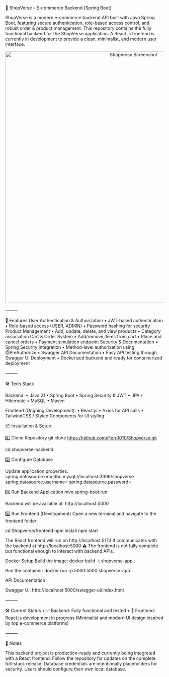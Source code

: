🛒 ShopVerse – E-commerce Backend (Spring Boot)

ShopVerse is a modern e-commerce backend API built with Java Spring Boot, featuring secure authentication, role-based access control, and robust order & product management.
This repository contains the fully functional backend for the ShopVerse application.
A React.js frontend is currently in development to provide a clean, minimalist, and modern user interface.

<p align="center">
  <img width="800" alt="ShopVerse Screenshot" src="https://github.com/user-attachments/assets/92b83045-0ebb-4573-80e5-fd5ceaf1cd0e" />
</p>


⸻

🚀 Features
	User Authentication & Authorization
	•	JWT-based authentication
	•	Role-based access (USER, ADMIN)
	•	Password hashing for security
	Product Management
	•	Add, update, delete, and view products
	•	Category association
	Cart & Order System
	•	Add/remove items from cart
	•	Place and cancel orders
	•	Payment simulation endpoint
	Security & Documentation
	•	Spring Security Integration
	•	Method-level authorization using @PreAuthorize
	•	Swagger API Documentation
	•	Easy API testing through Swagger UI
	Deployment
	•	Dockerized backend and ready for containerized deployment

⸻

🛠️ Tech Stack

Backend:
	•	Java 21
	•	Spring Boot
	•	Spring Security & JWT
	•	JPA / Hibernate
	•	MySQL
	•	Maven

Frontend (Ongoing Development):
	•	React.js
	•	Axios for API calls
	•	TailwindCSS / Styled Components for UI styling

📦 Installation & Setup

1️⃣ Clone Repository
git clone https://github.com/jFern1010/Shopverse.git

cd shopverse-backend


2️⃣ Configure Database

Update application.properties:
spring.datasource.url=jdbc:mysql://localhost:3306/shopverse
spring.datasource.username=<your-db-username>
spring.datasource.password=<your-db-password>

3️⃣ Run Backend Application
mvn spring-boot:run

Backend will be available at:
http://localhost:5000

4️⃣ Run Frontend (Development)
Open a new terminal and navigate to the frontend folder:

cd Shopverse/frontend
npm install
npm start

The React frontend will run on http://localhost:5173
It communicates with the backend at http://localhost:5000
⚠️ The frontend is not fully complete but functional enough to interact with backend APIs.


Docker Setup
Build the image:
docker build -t shopverse-app .

Run the container:
docker run -p 5000:5000 shopverse-app


API Documentation

Swagger UI:
http://localhost:5000/swagger-ui/index.html

⸻

🛠️ Current Status
	•	✅ Backend: Fully functional and tested
	•	🔄 Frontend: React.js development in progress
(Minimalist and modern UI design inspired by top e-commerce platforms)

⸻

📌 Notes

This backend project is production-ready and currently being integrated with a React frontend.
Follow the repository for updates on the complete full-stack release.
Database credentials are intentionally placeholders for security. Users should configure their own local database.

